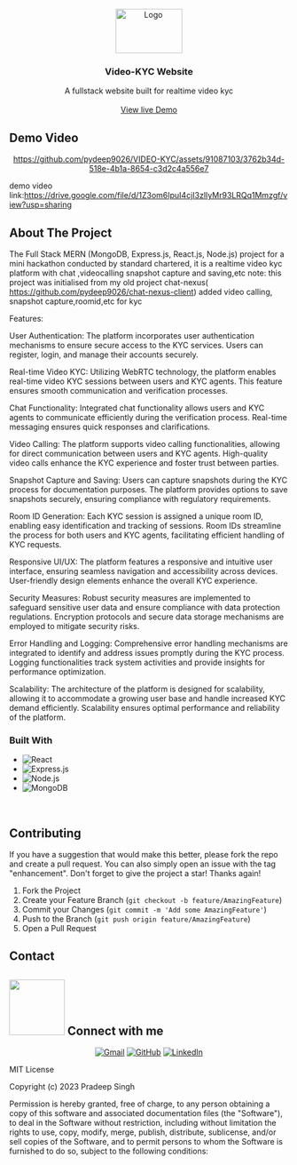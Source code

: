 

<!-- PROJECT LOGO --> 
<br /> 
<div align="center">    
  <a href="https://github.com/othneildrew/Best-README-Template">
    <img src="https://github.com/pydeep9026/VIDEO-KYC/assets/91087103/b0c21c83-828d-4a7f-8198-e8a5de81c3ca" alt="Logo" width="120" height="80">
  </a>     

  <h3 align="center">Video-KYC Website</h3> 
 
  <p align="center">
    A fullstack website built for  realtime video kyc
    <br />  
    <br />  
    <a href="https://video-kyc.netlify.app">View live Demo</a>
    
  </p>
</div> 

## Demo Video

<div align="center">  
	
https://github.com/pydeep9026/VIDEO-KYC/assets/91087103/3762b34d-518e-4b1a-8654-c3d2c4a556e7
	
</div>

demo video link:https://drive.google.com/file/d/1Z3om6IpuI4cjI3zlIyMr93LRQq1Mmzgf/view?usp=sharing







<!-- ABOUT THE PROJECT --> 
## About The Project

The Full Stack MERN (MongoDB, Express.js, React.js, Node.js) project for a mini hackathon conducted by standard chartered, it is a realtime video kyc platform with chat ,videocalling snapshot capture and saving,etc 
note: this project was initialised from my old project chat-nexus( https://github.com/pydeep9026/chat-nexus-client) added video calling, snapshot capture,roomid,etc for kyc


Features:

User Authentication: The platform incorporates user authentication mechanisms to ensure secure access to the KYC services. Users can register, login, and manage their accounts securely.

Real-time Video KYC: Utilizing WebRTC technology, the platform enables real-time video KYC sessions between users and KYC agents. This feature ensures smooth communication and verification processes.

Chat Functionality: Integrated chat functionality allows users and KYC agents to communicate efficiently during the verification process. Real-time messaging ensures quick responses and clarifications.

Video Calling: The platform supports video calling functionalities, allowing for direct communication between users and KYC agents. High-quality video calls enhance the KYC experience and foster trust between parties.

Snapshot Capture and Saving: Users can capture snapshots during the KYC process for documentation purposes. The platform provides options to save snapshots securely, ensuring compliance with regulatory requirements.

Room ID Generation: Each KYC session is assigned a unique room ID, enabling easy identification and tracking of sessions. Room IDs streamline the process for both users and KYC agents, facilitating efficient handling of KYC requests.

Responsive UI/UX: The platform features a responsive and intuitive user interface, ensuring seamless navigation and accessibility across devices. User-friendly design elements enhance the overall KYC experience.

Security Measures: Robust security measures are implemented to safeguard sensitive user data and ensure compliance with data protection regulations. Encryption protocols and secure data storage mechanisms are employed to mitigate security risks.

Error Handling and Logging: Comprehensive error handling mechanisms are integrated to identify and address issues promptly during the KYC process. Logging functionalities track system activities and provide insights for performance optimization.

Scalability: The architecture of the platform is designed for scalability, allowing it to accommodate a growing user base and handle increased KYC demand efficiently. Scalability ensures optimal performance and reliability of the platform.


### Built With

* ![React](https://img.shields.io/badge/-React-61DAFB?style=flat-square&logo=React&logoColor=white)
* ![Express.js](https://img.shields.io/badge/-Express.js-000000?style=flat-square&logo=Express&logoColor=white)
* ![Node.js](https://img.shields.io/badge/-Node.js-339933?style=flat-square&logo=Node.js&logoColor=white)
* ![MongoDB](https://img.shields.io/badge/-MongoDB-47A248?style=flat-square&logo=MongoDB&logoColor=white)


<br/>









<!-- CONTRIBUTING -->
## Contributing

If you have a suggestion that would make this better, please fork the repo and create a pull request. You can also simply open an issue with the tag "enhancement".
Don't forget to give the project a star! Thanks again!

1. Fork the Project
2. Create your Feature Branch (`git checkout -b feature/AmazingFeature`)
3. Commit your Changes (`git commit -m 'Add some AmazingFeature'`)
4. Push to the Branch (`git push origin feature/AmazingFeature`)
5. Open a Pull Request




<!-- CONTACT -->
## Contact

## <picture> <img src="https://github.com/7oSkaaa/7oSkaaa/blob/main/Images/Connect-with-me.gif?raw=true" width="100px"> </picture> Connect with me
<p align="center">
	<a href="mailto:pradeepsi2120032@gamil.com"><img img src="https://img.shields.io/badge/gmail-%23EA4335.svg?style=plastic&logo=gmail&logoColor=white" alt="Gmail"/></a>
	<a href="https://github.com/pydeep9026"><img src="https://img.shields.io/badge/github-%23181717.svg?style=plastic&logo=github&logoColor=white" alt="GitHub"/></a>
	<a href="https://www.linkedin.com/in/pradeep-singh-b57881207/"><img src="https://img.shields.io/badge/linkedin-%230A66C2.svg?style=plastic&logo=linkedin&logoColor=white" alt="LinkedIn"/></a>
</p>








MIT License

Copyright (c) 2023 Pradeep Singh

Permission is hereby granted, free of charge, to any person obtaining a copy of this software and associated documentation files (the "Software"), to deal in the Software without restriction, including without limitation the rights to use, copy, modify, merge, publish, distribute, sublicense, and/or sell copies of the Software, and to permit persons to whom the Software is furnished to do so, subject to the following conditions:
